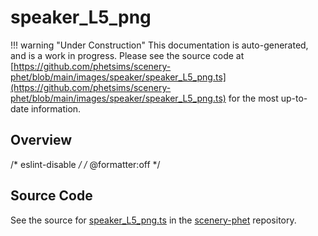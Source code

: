# speaker_L5_png

!!! warning "Under Construction"
    This documentation is auto-generated, and is a work in progress. Please see the source code at
    [https://github.com/phetsims/scenery-phet/blob/main/images/speaker/speaker_L5_png.ts](https://github.com/phetsims/scenery-phet/blob/main/images/speaker/speaker_L5_png.ts) for the most up-to-date information.

## Overview

/* eslint-disable */
/* @formatter:off */



## Source Code

See the source for [speaker_L5_png.ts](https://github.com/phetsims/scenery-phet/blob/main/images/speaker/speaker_L5_png.ts) in the [scenery-phet](https://github.com/phetsims/scenery-phet) repository.
